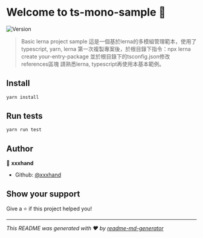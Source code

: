 # Welcome to ts-mono-sample 👋
![Version](https://img.shields.io/badge/version-0.0.1-blue.svg?cacheSeconds=2592000)

> Basic lerna project sample
> 這是一個基於lerna的多模組管理範本，使用了typescript, yarn, lerna
> 第一次複製專案後，於根目錄下指令：npx lerna create your-entry-package
> 並於根目錄下的tsconfig.json修改references區塊
> 請熟悉lerna, typescript再使用本基本範例。

## Install

```sh
yarn install
```

## Run tests

```sh
yarn run test
```

## Author

👤 **xxxhand**

* Github: [@xxxhand](https://github.com/xxxhand)

## Show your support

Give a ⭐️ if this project helped you!


***
_This README was generated with ❤️ by [readme-md-generator](https://github.com/kefranabg/readme-md-generator)_